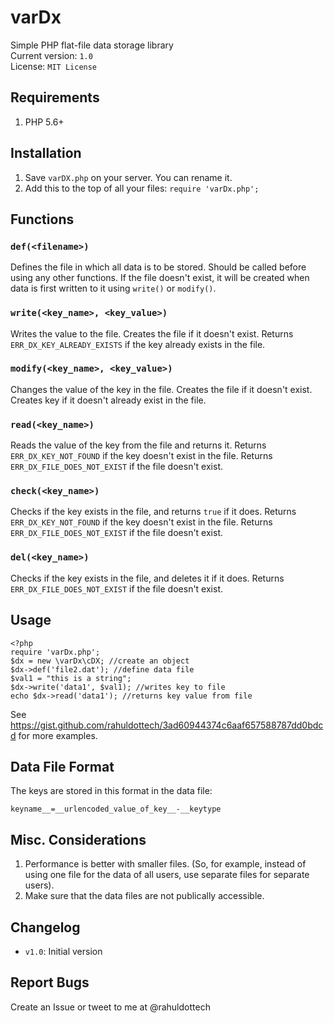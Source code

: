 # varDx
Simple PHP flat-file data storage library  
Current version: `1.0`  
License: `MIT License`  

## Requirements
1. PHP 5.6+

## Installation
1. Save `varDX.php` on your server. You can rename it.  
2. Add this to the top of all your files: `require 'varDx.php';`

## Functions
### `def(<filename>)`
Defines the file in which all data is to be stored. Should be called before using any other functions. If the file doesn't exist, it will be created when data is first written to it using `write()` or `modify()`.

### `write(<key_name>, <key_value>)`
Writes the value to the file. Creates the file if it doesn't exist. Returns `ERR_DX_KEY_ALREADY_EXISTS` if the key already exists in the file.

### `modify(<key_name>, <key_value>)`
Changes the value of the key in the file. Creates the file if it doesn't exist. Creates key if it doesn't already exist in the file.

### `read(<key_name>)`
Reads the value of the key from the file and returns it. Returns `ERR_DX_KEY_NOT_FOUND` if the key doesn't exist in the file. Returns `ERR_DX_FILE_DOES_NOT_EXIST` if the file doesn't exist.

### `check(<key_name>)`
Checks if the key exists in the file, and returns `true` if it does. Returns `ERR_DX_KEY_NOT_FOUND` if the key doesn't exist in the file. Returns `ERR_DX_FILE_DOES_NOT_EXIST` if the file doesn't exist.

### `del(<key_name>)`
Checks if the key exists in the file, and deletes it if it does. Returns `ERR_DX_FILE_DOES_NOT_EXIST` if the file doesn't exist.


## Usage
```
<?php
require 'varDx.php';
$dx = new \varDx\cDX; //create an object
$dx->def('file2.dat'); //define data file
$val1 = "this is a string";
$dx->write('data1', $val1); //writes key to file
echo $dx->read('data1'); //returns key value from file
```
See https://gist.github.com/rahuldottech/3ad60944374c6aaf657588787dd0bdcd for more examples.

## Data File Format
The keys are stored in this format in the data file:
```
keyname__=__urlencoded_value_of_key__-__keytype
```

## Misc. Considerations
1. Performance is better with smaller files. (So, for example, instead of using one file for the data of all users, use separate files for separate users).
2. Make sure that the data files are not publically accessible.

## Changelog
 - `v1.0`: Initial version

## Report Bugs
Create an Issue or tweet to me at @rahuldottech


